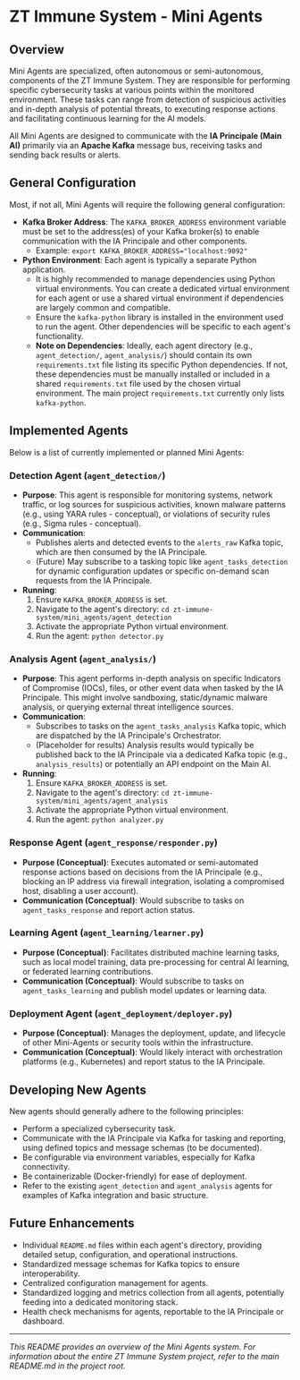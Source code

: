 # ZT Immune System - Mini Agents

## Overview

Mini Agents are specialized, often autonomous or semi-autonomous, components of the ZT Immune System. They are responsible for performing specific cybersecurity tasks at various points within the monitored environment. These tasks can range from detection of suspicious activities and in-depth analysis of potential threats, to executing response actions and facilitating continuous learning for the AI models.

All Mini Agents are designed to communicate with the **IA Principale (Main AI)** primarily via an **Apache Kafka** message bus, receiving tasks and sending back results or alerts.

## General Configuration

Most, if not all, Mini Agents will require the following general configuration:

-   **Kafka Broker Address**: The `KAFKA_BROKER_ADDRESS` environment variable must be set to the address(es) of your Kafka broker(s) to enable communication with the IA Principale and other components.
    -   Example: `export KAFKA_BROKER_ADDRESS="localhost:9092"`
-   **Python Environment**: Each agent is typically a separate Python application.
    -   It is highly recommended to manage dependencies using Python virtual environments. You can create a dedicated virtual environment for each agent or use a shared virtual environment if dependencies are largely common and compatible.
    -   Ensure the `kafka-python` library is installed in the environment used to run the agent. Other dependencies will be specific to each agent's functionality.
    -   **Note on Dependencies**: Ideally, each agent directory (e.g., `agent_detection/`, `agent_analysis/`) should contain its own `requirements.txt` file listing its specific Python dependencies. If not, these dependencies must be manually installed or included in a shared `requirements.txt` file used by the chosen virtual environment. The main project `requirements.txt` currently only lists `kafka-python`.

## Implemented Agents

Below is a list of currently implemented or planned Mini Agents:

### Detection Agent (`agent_detection/`)

-   **Purpose**: This agent is responsible for monitoring systems, network traffic, or log sources for suspicious activities, known malware patterns (e.g., using YARA rules - conceptual), or violations of security rules (e.g., Sigma rules - conceptual).
-   **Communication**:
    -   Publishes alerts and detected events to the `alerts_raw` Kafka topic, which are then consumed by the IA Principale.
    -   (Future) May subscribe to a tasking topic like `agent_tasks_detection` for dynamic configuration updates or specific on-demand scan requests from the IA Principale.
-   **Running**:
    1.  Ensure `KAFKA_BROKER_ADDRESS` is set.
    2.  Navigate to the agent's directory: `cd zt-immune-system/mini_agents/agent_detection`
    3.  Activate the appropriate Python virtual environment.
    4.  Run the agent: `python detector.py`

### Analysis Agent (`agent_analysis/`)

-   **Purpose**: This agent performs in-depth analysis on specific Indicators of Compromise (IOCs), files, or other event data when tasked by the IA Principale. This might involve sandboxing, static/dynamic malware analysis, or querying external threat intelligence sources.
-   **Communication**:
    -   Subscribes to tasks on the `agent_tasks_analysis` Kafka topic, which are dispatched by the IA Principale's Orchestrator.
    -   (Placeholder for results) Analysis results would typically be published back to the IA Principale via a dedicated Kafka topic (e.g., `analysis_results`) or potentially an API endpoint on the Main AI.
-   **Running**:
    1.  Ensure `KAFKA_BROKER_ADDRESS` is set.
    2.  Navigate to the agent's directory: `cd zt-immune-system/mini_agents/agent_analysis`
    3.  Activate the appropriate Python virtual environment.
    4.  Run the agent: `python analyzer.py`

### Response Agent (`agent_response/responder.py`)

-   **Purpose (Conceptual)**: Executes automated or semi-automated response actions based on decisions from the IA Principale (e.g., blocking an IP address via firewall integration, isolating a compromised host, disabling a user account).
-   **Communication (Conceptual)**: Would subscribe to tasks on `agent_tasks_response` and report action status.

### Learning Agent (`agent_learning/learner.py`)

-   **Purpose (Conceptual)**: Facilitates distributed machine learning tasks, such as local model training, data pre-processing for central AI learning, or federated learning contributions.
-   **Communication (Conceptual)**: Would subscribe to tasks on `agent_tasks_learning` and publish model updates or learning data.

### Deployment Agent (`agent_deployment/deployer.py`)

-   **Purpose (Conceptual)**: Manages the deployment, update, and lifecycle of other Mini-Agents or security tools within the infrastructure.
-   **Communication (Conceptual)**: Would likely interact with orchestration platforms (e.g., Kubernetes) and report status to the IA Principale.

## Developing New Agents

New agents should generally adhere to the following principles:
-   Perform a specialized cybersecurity task.
-   Communicate with the IA Principale via Kafka for tasking and reporting, using defined topics and message schemas (to be documented).
-   Be configurable via environment variables, especially for Kafka connectivity.
-   Be containerizable (Docker-friendly) for ease of deployment.
-   Refer to the existing `agent_detection` and `agent_analysis` agents for examples of Kafka integration and basic structure.

## Future Enhancements

-   Individual `README.md` files within each agent's directory, providing detailed setup, configuration, and operational instructions.
-   Standardized message schemas for Kafka topics to ensure interoperability.
-   Centralized configuration management for agents.
-   Standardized logging and metrics collection from all agents, potentially feeding into a dedicated monitoring stack.
-   Health check mechanisms for agents, reportable to the IA Principale or dashboard.

---
*This README provides an overview of the Mini Agents system. For information about the entire ZT Immune System project, refer to the main README.md in the project root.*

